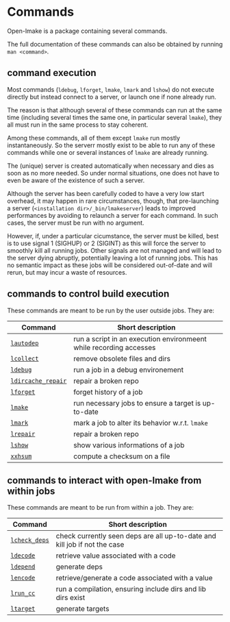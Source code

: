 <!-- This file is part of the open-lmake distribution (git@github.com:cesar-douady/open-lmake.git)-->
<!-- Copyright (c) 2023-2025 Doliam-->
<!-- This program is free software: you can redistribute/modify under the terms of the GPL-v3 (https://www.gnu.org/licenses/gpl-3.0.html).-->
<!-- This program is distributed WITHOUT ANY WARRANTY, without even the implied warranty of MERCHANTABILITY or FITNESS FOR A PARTICULAR PURPOSE.-->

# Commands

Open-lmake is a package containing several commands.

The full documentation of these commands can also be obtained by running `man <command>`.

## command execution

Most commands (`ldebug`, `lforget`, `lmake`, `lmark` and `lshow`) do not execute directly but instead connect to a server, or launch one if none already run.

The reason is that although several of these commands can run at the same time (including several times the same one, in particular several `lmake`), they all must run in the same process to
stay coherent.

Among these commands, all of them except `lmake` run mostly instantaneously. So the serverr mostly exist to be able to run any of these commands while one or several instances of `lmake` are
already running.

The (unique) server is created automatically when necessary and dies as soon as no more needed.
So under normal situations, one does not have to even be aware of the existence of such a server.

Although the server has been carefully coded to have a very low start overhead, it may happen in rare circumstances, though, that pre-launching a server (`<installation dir>/_bin/lmakeserver`)
leads to improved performances by avoiding to relaunch a server for each command.
In such cases, the server must be run with no argument.

However, if, under a particular cicumstance, the server must be killed, best is to use signal 1 (SIGHUP) or 2 (SIGINT) as this will force the server to smoothly kill all running jobs.
Other signals are not managed and will lead to the server dying abruptly, potentially leaving a lot of running jobs.
This has no semantic impact as these jobs will be considered out-of-date and will rerun, but may incur a waste of resources.

## commands to control build execution

These commands are meant to be run by the user outside jobs.
They are:

| Command                                              | Short description                                                  |
|------------------------------------------------------|--------------------------------------------------------------------|
| [`lautodep`](man/man1/lautodep.html)                 | run a script in an execution environmeent while recording accesses |
| [`lcollect`](man/man1/lcollect.html)                 | remove obsolete files and dirs                                     |
| [`ldebug`](man/man1/ldebug.html)                     | run a job in a debug environement                                  |
| [`ldircache_repair`](man/man1/ldircache_repair.html) | repair a broken repo                                               |
| [`lforget`](man/man1/lforget.html)                   | forget history of a job                                            |
| [`lmake`](man/man1/lmake.html)                       | run necessary jobs to ensure a target is up-to-date                |
| [`lmark`](man/man1/lmark.html)                       | mark a job to alter its behavior w.r.t. `lmake`                    |
| [`lrepair`](man/man1/lrepair.html)                   | repair a broken repo                                               |
| [`lshow`](man/man1/lshow.html)                       | show various informations of a job                                 |
| [`xxhsum`](man/man1/xxhsum.html)                     | compute a checksum on a file                                       |

## commands to interact with open-lmake from within jobs

These commands are meant to be run from within a job.
They are:

| Command                                    | Short description                                                         |
|--------------------------------------------|---------------------------------------------------------------------------|
| [`lcheck_deps`](man/man1/lcheck_deps.html) | check currently seen deps are all up-to-date and kill job if not the case |
| [`ldecode`](man/man1/ldecode.html)         | retrieve value associated with a code                                     |
| [`ldepend`](man/man1/ldepend.html)         | generate deps                                                             |
| [`lencode`](man/man1/lencode.html)         | retrieve/generate a code associated with a value                          |
| [`lrun_cc`](man/man1/lrun_cc.html)         | run a compilation, ensuring include dirs and lib dirs exist               |
| [`ltarget`](man/man1/ltarget.html)         | generate targets                                                          |

